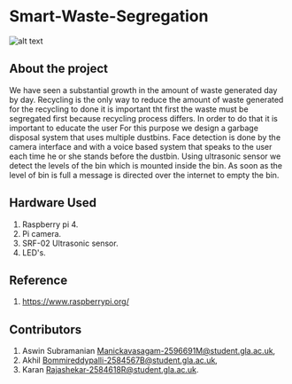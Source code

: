 # Smart-Waste-Segregation


![alt text](https://assets.telegraphindia.com/telegraph/9ca10d94-d495-48ec-be03-09186c3158aa.jpg)

## About the project

We have seen a substantial growth in the amount of waste generated day by day. Recycling is the only way to reduce the amount of waste generated for the recycling to done it is important tht first the waste must be segregated first because recycling process differs.
In order to do that it is important to educate the user For this purpose we design a garbage disposal system that uses multiple dustbins. Face detection is done by the camera interface and with a voice based system that speaks to the user each time he or she stands before the dustbin.
Using ultrasonic sensor we detect the levels of the bin which is mounted inside the bin. As soon as the level of bin is full a  message is directed over the internet to empty the bin.

## Hardware Used

1. Raspberry pi 4.
2. Pi camera.
3. SRF-02 Ultrasonic sensor.
4. LED's.

## Reference 

1. https://www.raspberrypi.org/

## Contributors

1. Aswin Subramanian Manickavasagam-2596691M@student.gla.ac.uk,
2. Akhil Bommireddypalli-2584567B@student.gla.ac.uk,
3. Karan Rajashekar-2584618R@student.gla.ac.uk.


 
